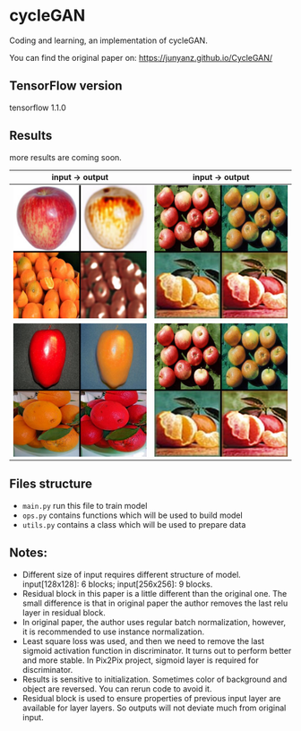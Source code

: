 # cycleGAN
Coding and learning, an implementation of cycleGAN.

You can find the original paper on:
https://junyanz.github.io/CycleGAN/


## TensorFlow version
tensorflow 1.1.0


## Results
more results are coming soon.

|      input ->  output         |       input ->   output      |
|-------------------------------|-------------------------------|
|![](test_results/iteration1000.jpg) | ![](test_results/iteration30000.jpg)| 
|![](test_results/iteration70000.jpg) |![](test_results/iteration30000.jpg)| 


## Files structure
* `main.py`   run this file to train model
* `ops.py`    contains functions which will be used to build model 
* `utils.py`  contains a class which will be used to prepare data


## Notes:
* Different size of input requires different structure of model. input[128x128]: 6 blocks; input[256x256]: 9 blocks.
* Residual block in this paper is a little different than the original one. The small difference is that in original paper the author removes the last relu layer in residual block. 
* In original paper, the author uses regular batch normalization, however, it is recommended to use instance normalization.
* Least square loss was used, and then we need to remove the last sigmoid activation function in discriminator. It turns out to perform better and more stable. In Pix2Pix project, sigmoid layer is required for discriminator.
* Results is sensitive to initialization. Sometimes color of background and object are reversed. You can rerun code to avoid it.
* Residual block is used to ensure properties of previous input layer are available for layer layers. So outputs will not deviate much from original input.
